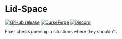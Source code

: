 # Lid-Space

[![GitHub release](https://img.shields.io/github/release/haykam821/Lid-Space.svg?style=popout&label=github)](https://github.com/haykam821/Lid-Space/releases/latest)
[![CurseForge](https://img.shields.io/static/v1?style=popout&label=curseforge&message=project&color=6441A4)](https://www.curseforge.com/minecraft/mc-mods/lid-space)
[![Discord](https://img.shields.io/static/v1?style=popout&label=chat&message=discord&color=7289DA)](https://discord.gg/eXcffmW)

 Fixes chests opening in situations where they shouldn't.
